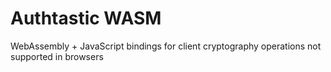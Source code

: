 # Authtastic WASM

WebAssembly + JavaScript bindings for client cryptography operations not supported in browsers
